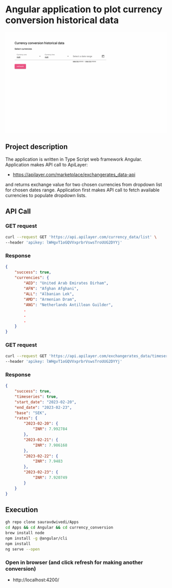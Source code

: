 # Angular application to plot currency conversion historical data

<img src=pic.gif alt="Angular application image">

## Project description

The application is written in Type Script web framework Angular. Application makes API call to ApiLayer:

- https://apilayer.com/marketplace/exchangerates_data-api

and returns exchange value for two chosen currencies from dropdown list for chosen dates range. Application first makes API call to fetch available currencies to populate dropdown lists.

## API Call

### GET request 
```bash
curl --request GET 'https://api.apilayer.com/currency_data/list' \
--header 'apikey: lWHgvT1oGQVVxprbrVswsTroUUG2DYYj'
```

### Response

```json
{
    "success": true,
    "currencies": {
        "AED": "United Arab Emirates Dirham",
        "AFN": "Afghan Afghani",
        "ALL": "Albanian Lek",
        "AMD": "Armenian Dram",
        "ANG": "Netherlands Antillean Guilder",
        .
        .
        .
    }
}
```

### GET request
```bash
curl --request GET 'https://api.apilayer.com/exchangerates_data/timeseries?start_date=2023-02-20&end_date=2023-02-23&base=SEK&symbols=INR' \
--header 'apikey: lWHgvT1oGQVVxprbrVswsTroUUG2DYYj'
```

### Response
```json
{
    "success": true,
    "timeseries": true,
    "start_date": "2023-02-20",
    "end_date": "2023-02-23",
    "base": "SEK",
    "rates": {
        "2023-02-20": {
            "INR": 7.992784
        },
        "2023-02-21": {
            "INR": 7.986168
        },
        "2023-02-22": {
            "INR": 7.9483
        },
        "2023-02-23": {
            "INR": 7.920749
        }
    }
}
```

## Execution

```bash
gh repo clone sauravdwivedi/Apps
cd Apps && cd Angular && cd currency_conversion
brew install node
npm install -g @angular/cli
npm install
ng serve --open
```

### Open in browser (and click refresh for making another conversion)

- http://localhost:4200/
